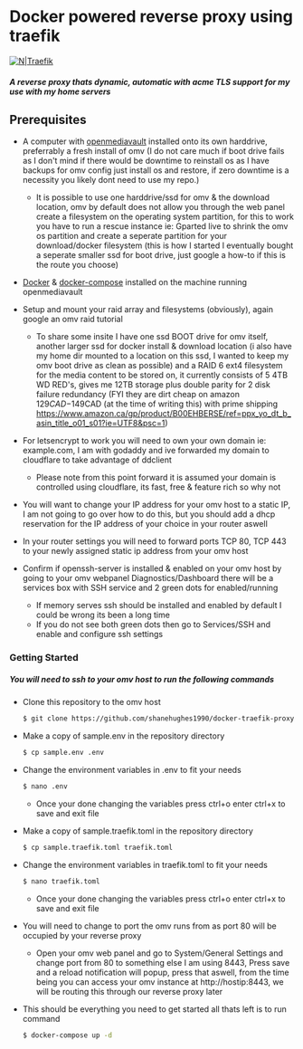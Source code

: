 # Docker powered reverse proxy using traefik

[![N|Traefik](https://img.shields.io/badge/Traefik-latest-orange.svg)](https://traefik.io/)

##### A reverse proxy thats dynamic, automatic with acme TLS support for my use with my home servers

## Prerequisites
- A computer with [openmediavault](https://www.openmediavault.org/) installed onto its own harddrive, preferrably a fresh install of omv (I do not care much if boot drive fails as I don't mind if there would be downtime to reinstall os as I have backups for omv config just install os and restore, if zero downtime is a necessity you likely dont need to use my repo.)
    - It is possible to use one harddrive/ssd for omv & the download location, omv by default does not allow you through the web panel create a filesystem on the operating system partition, for this to work you have to run a rescue instance ie: Gparted live to shrink the omv os partition and create a seperate partition for your download/docker filesystem (this is how I started I eventually bought a seperate smaller ssd for boot drive, just google a how-to if this is the route you choose)

- [Docker](https://docs.docker.com/install/linux/docker-ce/debian/) & [docker-compose](https://linuxize.com/post/how-to-install-and-use-docker-compose-on-debian-9/) installed on the machine running openmediavault

- Setup and mount your raid array and filesystems (obviously), again google an omv raid tutorial
    - To share some insite I have one ssd BOOT drive for omv itself, another larger ssd for docker install & download location (i also have my home dir mounted to a location on this ssd, I wanted to keep my omv boot drive as clean as possible) and a RAID 6 ext4 filesystem for the media content to be stored on, it currently consists of 5 4TB WD RED's, gives me 12TB storage plus double parity for 2 disk failure redundancy (FYI they are dirt cheap on amazon $129CAD-$149CAD (at the time of writing this) with prime shipping https://www.amazon.ca/gp/product/B00EHBERSE/ref=ppx_yo_dt_b_asin_title_o01_s01?ie=UTF8&psc=1) 

- For letsencrypt to work you will need to own your own domain ie: example.com, I am with godaddy and ive forwarded my domain to cloudflare to take advantage of ddclient
    - Please note from this point forward it is assumed your domain is controlled using cloudflare, its fast, free & feature rich so why not

- You will want to change your IP address for your omv host to a static IP, I am not going to go over how to do this, but you should add a dhcp reservation for the IP address of your choice in your router aswell

- In your router settings you will need to forward ports TCP 80, TCP 443 to your newly assigned static ip address from your omv host

- Confirm if openssh-server is installed & enabled on your omv host by going to your omv webpanel Diagnostics/Dashboard there will be a services box with SSH service and 2 green dots for enabled/running
    - If memory serves ssh should be installed and enabled by default I could be wrong its been a long time
    - If you do not see both green dots then go to Services/SSH and enable and configure ssh settings

### Getting Started
##### You will need to ssh to your omv host to run the following commands
- Clone this repository to the omv host
    ```sh
    $ git clone https://github.com/shanehughes1990/docker-traefik-proxy.git ~/docker-traefik-proxy && cd ~/docker-traefik-proxy
    ```

- Make a copy of sample.env in the repository directory
    ```sh
    $ cp sample.env .env
    ```
- Change the environment variables in .env to fit your needs
    ```sh
    $ nano .env
    ```
    - Once your done changing the variables press ctrl+o enter ctrl+x to save and exit file

- Make a copy of sample.traefik.toml in the repository directory
    ```sh
    $ cp sample.traefik.toml traefik.toml
    ```
- Change the environment variables in traefik.toml to fit your needs
    ```sh
    $ nano traefik.toml
    ```
    - Once your done changing the variables press ctrl+o enter ctrl+x to save and exit file
- You will need to change to port the omv runs from as port 80 will be occupied by your reverse proxy
    - Open your omv web panel and go to System/General Settings and change port from 80 to something else I am using 8443, Press save and a reload notification will popup, press that aswell, from the time being you can access your omv instance at http://hostip:8443, we will be routing this through our reverse proxy later

- This should be everything you need to get started all thats left is to run command
    ```sh
    $ docker-compose up -d
    ```
